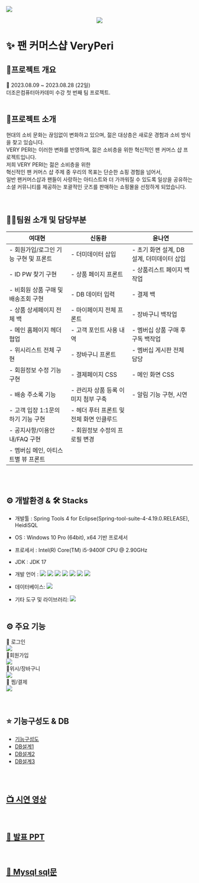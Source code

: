<img src="https://capsule-render.vercel.app/api?type=Slice&&height=200&section=header&text=&fontSize=90&fontColor=D3D3D3" />
<p align="center">
  <img src="https://github.com/dkth1122/Project_4/assets/130977379/8968344a-101a-4679-8437-072d769dd9b1" />
</p>




# ✨ 팬 커머스샵 VeryPeri


## 🔎프로젝트 개요

📆 2023.08.09 ~ 2023.08.28 (22일)<br>
더조은컴퓨터아카데미 수강 첫 번째 팀 프로젝트.
<br>
<br>
## 🔎프로젝트 소개
현대의 소비 문화는 끊임없이 변화하고 있으며, 젊은 대상층은 새로운 경험과 소비 방식을 찾고 있습니다.<br> VERY PERI는 이러한 변화를 반영하며, 젊은 소비층을 위한 혁신적인 팬 커머스 샵 프로젝트입니다.
<br>
저희 VERY PERI는 젊은 소비층을 위한 <br>
혁신적인 팬 커머스 샵 주제 중 우리의 목표는 단순한 쇼핑 경험을 넘어서, <br>
일반 팬커머스샵과 팬들이 사랑하는 아티스트와 더 가까워질 수 있도록 일상을 공유하는<br>
소셜 커뮤니티를 제공하는 포괄적인 굿즈를 판매하는 쇼핑몰을 선정하게 되었습니다.<br>
<br>
<br>


## 💁‍♂️팀원 소개 및 담당부분
| **여대현**    | **신동환**   | **윤나연**  |
|---------------|--------------|-------------|
| - 회원가입/로그인 기능 구현 및 프론트  | - 더미데이터 삽입  | - 초기 화면 설계, DB 설계, 더미데이터 삽입 |
| - ID PW 찾기 구현 | - 상품 페이지 프론트 | - 상품리스트 페이지 백작업 |
| - 비회원 상품 구매 및 배송조회 구현 | - DB 데이터 입력 | - 결제 백 |
| - 상품 상세페이지 전체 백 | - 마이페이지 전체 프론트 | - 장바구니 백작업 |
| - 메인 홈페이지 헤더 협업 | - 고객 포인트 사용 내역 | - 멤버십 상품 구매 후 구독 백작업 |
| - 위시리스트 전체 구현 | - 장바구니 프론트 | - 멤버십 게시판 전체 담당 |
| - 회원정보 수정 기능 구현 | - 결제페이지 CSS | - 메인 화면 CSS |
| - 배송 주소록 기능 | - 관리자 상품 등록 이미지 첨부 구축 | - 알림 기능 구현, 시연 |
| - 고객 입장 1:1문의 하기 기능 구현 | - 헤더 푸터 프론트 및 전체 화면 인클루드 | |
| - 공지사항/이용안내/FAQ 구현 | - 회원정보 수정의 프로필 변경 | |
| - 멤버십 메인, 아티스트별 뷰 프론트 | | |

<br>
<br>

## ⚙ 개발환경 & 🛠 Stacks

* 개발툴 :                                                                           Spring Tools 4 for Eclipse(Spring-tool-suite-4-4.19.0.RELEASE), HeidiSQL
* OS : Windows 10 Pro (64bit), x64 기반 프로세서
* 프로세서 : Intel(R) Core(TM) i5-9400F CPU @ 2.90GHz
* JDK : JDK 17
* 개발 언어 :
  <img src="https://img.shields.io/badge/java-007396?style=for-the-badge&logo=java&logoColor=white">
  <img src="https://img.shields.io/badge/javascript-F7DF1E?style=for-the-badge&logo=javascript&logoColor=black"> 
  <img src="https://img.shields.io/badge/jquery-0769AD?style=for-the-badge&logo=jquery&logoColor=white">
  <img src="https://img.shields.io/badge/html5-E34F26?style=for-the-badge&logo=html5&logoColor=white"> 
  <img src="https://img.shields.io/badge/css-1572B6?style=for-the-badge&logo=css3&logoColor=white"> 
  <img src="https://img.shields.io/badge/vue.js-4FC08D?style=for-the-badge&logo=vue.js&logoColor=white"> 
  <img src="https://img.shields.io/badge/spring-6DB33F?style=for-the-badge&logo=spring&logoColor=white"> 
  
* 데이터베이스:
  <img src="https://img.shields.io/badge/mysql-4479A1?style=for-the-badge&logo=mysql&logoColor=white"> 
* 기타 도구 및 라이브러리: 
  <img src="https://img.shields.io/badge/github-181717?style=for-the-badge&logo=github&logoColor=white">
  <br>
  <br>

## ⚙ 주요 기능
📌 로그인 <br>
<img src='https://github.com/yeodae/VeryPeri/assets/137017214/e0ba216c-a3ac-4f33-90da-59418c2a8d43'><br>
📌회원가입 <br>
<img src='https://github.com/yeodae/VeryPeri/assets/137017214/9c5b1bab-f3ad-41a2-b11b-aa4cb1de0929'><br>
📌위시/장바구니<br>
<img src='https://github.com/yeodae/VeryPeri/assets/137017214/c8a39186-ef73-4525-96b6-bfc9b33f5f18'><br>
📌 찜/결제 <br>
<img src='https://github.com/yeodae/VeryPeri/assets/137017214/364f235a-ff61-4037-8f22-6c484173788a'><br>
<br>
<br>

## ⭐ 기능구성도 & DB
* [기능구성도](https://drive.google.com/file/d/1YVbafDYtbUF3zjZuIKDW-eFUfzRtuqZt/view?usp=drive_link)
* [DB설계1](https://drive.google.com/file/d/1-0ZQbZotIDBZHoZvCmQhFc9JKl1s5Zkr/view?usp=drive_link)
* [DB설계2](https://drive.google.com/file/d/1rRmrYK_do-hvVV3dPpRk6d8YdI1CmjHa/view?usp=drive_link)
* [DB설계3](https://drive.google.com/file/d/1EChgRBclj7dWKB81JS8mIEMgWbfJNpDg/view?usp=drive_link)
<br>
<br>

## [📺 시연 영상](https://youtu.be/iXRKjnXPNNs?si=2mSmWqsVqH-LkOrt)
<br>

## [💾 발표 PPT](https://drive.google.com/file/d/1rG5kZhM1EaDUcfW3BLHAX0UXETSJoOiq/view?usp=drive_link)
<br>

## [💾 Mysql sql문](https://drive.google.com/file/d/1p2fX7tVw0cZz6_HYXW37GWAoF2mk28dh/view?usp=drive_link)
<br>


